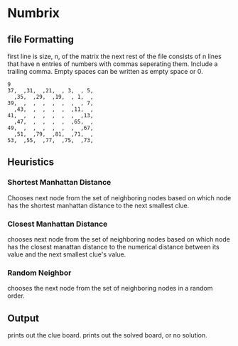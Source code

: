 # Numbrix
 
## file Formatting

first line is size, n, of the matrix
the next rest of the file consists of n lines that have n entries of numbers with commas seperating them. Include a trailing comma. Empty spaces can be written as empty space or 0.

    9
    37,  ,31,  ,21,  , 3,  , 5,
      ,35,  ,29,  ,19,  , 1,  ,
    39,  ,  ,  ,  ,  ,  ,  , 7,
      ,43,  ,  ,  ,  ,  ,11,  ,
    41,  ,  ,  ,  ,  ,  ,  ,13,
      ,47,  ,  ,  ,  ,  ,65,  ,
    49,  ,  ,  ,  ,  ,  ,  ,67,
      ,51,  ,79,  ,81,  ,71,  ,
    53,  ,55,  ,77,  ,75,  ,73,

## Heuristics
### Shortest Manhattan Distance
Chooses next node from the set of neighboring nodes based on which node has the shortest manhattan distance to the next smallest clue.
### Closest Manhattan Distance
chooses next node from the set of neighboring nodes based on which node has the closest manattan distance to the numerical distance between its value and the next smallest clue's value.
### Random Neighbor
chooses the next node from the set of neighboring nodes in a random order.
## Output
prints out the clue board.
prints out the solved board, or no solution.
